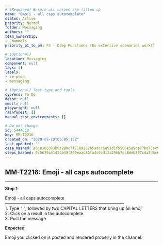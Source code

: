 ```yaml
---
# (Required) Ensure all values are filled up
name: "Emoji - all caps autocomplete"
status: Active
priority: Normal
folder: Messaging
authors: ""
team_ownership: 
- Channels
priority_p1_to_p4: P3 - Deep Functions (Do extensive scenarios work?)

# (Optional)
location: Messaging
component: null
tags: []
labels: 
- se-prod
- messaging

# (Optional) Test type and tools
cypress: To Do
detox: null
mmctl: null
playwright: null
rainforest: []
manual_test_environments: []

# Do not change
id: 5444818
key: MM-T2216
created_on: "2020-05-20T06:05:15Z"
last_updated: ""
case_hashed: a6ce108383b0a29bc7f7189132b5adcc6e91d1f5506e5e9de77be75ec9e344adb6c1240a11b99b5bf418848a0c40e60f
steps_hashed: 9c5679a61434b49f200eaac80fa4c9bd12a296b7dc8deb397cda2d3c667800d5373a1b3d38c8d0b6d09b5c748f2f7820
---
```


<!-- (Auto-generated) Based on frontmatter's "key" and "name" -->

## MM-T2216: Emoji - all caps autocomplete

---

**Step 1**

Emoji - all caps autocomplete\
————————————————————————————\
1\. Type ":", followed by two CAPITAL LETTERS that bring up an emoji\
2\. Click on a result in the autocomplete\
3\. Post the message

**Expected**

Emoji you clicked on is posted and rendered properly in the channel.
